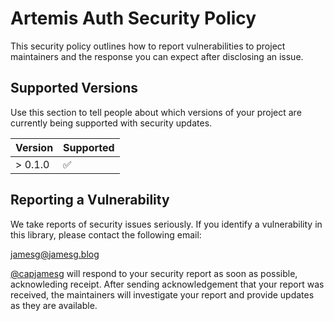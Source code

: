 # Artemis Auth Security Policy

This security policy outlines how to report vulnerabilities to project maintainers and the response you can expect after disclosing an issue.

## Supported Versions

Use this section to tell people about which versions of your project are
currently being supported with security updates.

| Version | Supported          |
| ------- | ------------------ |
| > 0.1.0 | ✅                 |

## Reporting a Vulnerability

We take reports of security issues seriously. If you identify a vulnerability in this library, please contact the following email:

jamesg@jamesg.blog

[@capjamesg](https://github.com/capjamesg) will respond to your security report as soon as possible, acknowleding receipt. After sending acknowledgement that your report was received, the maintainers will investigate your report and provide updates as they are available.
